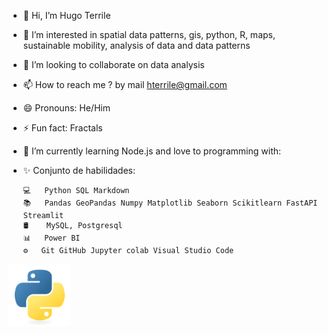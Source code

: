 - 👋 Hi, I’m Hugo Terrile
- 👀 I’m interested in spatial data patterns, gis, python, R, maps, sustainable mobility, analysis of data and 
data patterns
- 💞️ I’m looking to collaborate on data analysis
- 📫 How to reach me ? by mail hterrile@gmail.com
- 😄 Pronouns: He/Him
- ⚡ Fun fact: Fractals
- 🌱 I’m currently learning Node.js and love to programming with:
- ✨ Conjunto de habilidades:

      💻   Python SQL Markdown
      📚   Pandas GeoPandas Numpy Matplotlib Seaborn Scikitlearn FastAPI Streamlit
      🛢    MySQL, Postgresql
      📊   Power BI
      ⚙️   Git GitHub Jupyter colab Visual Studio Code

<a href="https://www.python.org" rel="nofollow"> <img src="https://raw.githubusercontent.com/devicons/devicon/master/icons/python/python-original.svg" alt="python" width="100" height="100" style="max-width: 100%;"> </a>
<!---
<a href="https://www.w3.org/html/" rel="nofollow"> <img src="https://raw.githubusercontent.com/devicons/devicon/master/icons/html5/html5-original-wordmark.svg" alt="html5" width="100" height="100" style="max-width: 100%;"> </a>
hterril/hterril is a ✨ special ✨ repository because its `README.md` (this file) appears on your GitHub profile.
You can click the Preview link to take a look at your changes.
--->

